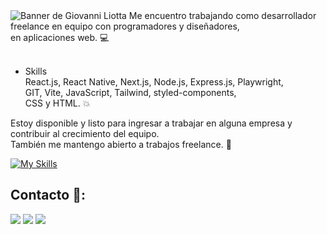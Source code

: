 <img src="https://github.com/gioliotta/portfolio-gioliotta/blob/trunk/src/img/banner.webp" alt="Banner de Giovanni Liotta">
Me encuentro trabajando como desarrollador freelance en equipo con programadores y diseñadores,
<br /> en aplicaciones web. 💻
<br /><br />

- Skills <br />
    React.js, React Native, Next.js, Node.js, Express.js, Playwright,
<br />     GIT, Vite, JavaScript, Tailwind, styled-components, 
<br />     CSS y HTML. 💥

Estoy disponible y listo para ingresar a trabajar en alguna empresa y contribuir al crecimiento del equipo. 
<br /> También me mantengo abierto a trabajos freelance. :rocket:

[![My Skills](https://skillicons.dev/icons?i=react,nodejs,express,mongo,firebase,js,git,tailwind,css,html&perline=5)](https://skillicons.dev)
## Contacto 📱:
<a href="https://www.linkedin.com/in/giovanniliotta/" target="_blank"><img src="https://img.shields.io/badge/LinkedIn-0077B5?style=for-the-badge&logo=linkedin&logoColor=white" /></a>
<a href="mailto:gioliotta.io@gmail.com" target="_blank"><img src="https://img.shields.io/badge/Gmail-D14836?style=for-the-badge&logo=gmail&logoColor=white" /></a>
<a href="https://t.me/gixi_lym" target="_blank"><img src="https://img.shields.io/badge/Telegram-2CA5E0?style=for-the-badge&logo=telegram&logoColor=white" /></a>






 

